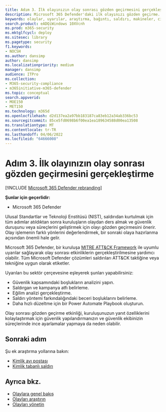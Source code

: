 ```yaml
---
title: Adım 3. İlk olayınızın olay sonrası gözden geçirmesini gerçekleştirme
description: Microsoft 365 Defender'daki ilk olayınızı gözden geçirme.
keywords: olaylar, uyarılar, araştırma, bağıntı, saldırı, makineler, cihazlar, kullanıcılar, kimlik, kimlik, posta kutusu, e-posta, 365, Microsoft, m365
search.product: eADQiWindows 10XVcnh
ms.prod: m365-security
ms.mktglfcycl: deploy
ms.sitesec: library
ms.pagetype: security
f1.keywords:
- NOCSH
ms.author: dansimp
author: dansimp
ms.localizationpriority: medium
manager: dansimp
audience: ITPro
ms.collection:
- M365-security-compliance
- m365initiative-m365-defender
ms.topic: conceptual
search.appverid:
- MOE150
- MET150
ms.technology: m365d
ms.openlocfilehash: d2d137ea2a97bb183187ca83eb12a34ab336bc53
ms.sourcegitcommit: 85ce5fd0698b6f00ea1ea189634588d00ea13508
ms.translationtype: MT
ms.contentlocale: tr-TR
ms.lasthandoff: 04/06/2022
ms.locfileid: "64666008"
---
```

# <a name="step-3-perform-a-post-incident-review-of-your-first-incident"></a>Adım 3. İlk olayınızın olay sonrası gözden geçirmesini gerçekleştirme

[!INCLUDE [Microsoft 365 Defender rebranding](../includes/microsoft-defender.md)]

**Şunlar için geçerlidir:**
- Microsoft 365 Defender

Ulusal Standartlar ve Teknoloji Enstitüsü (NIST), saldırıdan kurtulmak için tüm adımlar atıldıktan sonra kuruluşların olaydan ders almak ve güvenlik duruşunu veya süreçlerini geliştirmek için olayı gözden geçirmesini önerir. Olay işlemenin farklı yönlerini değerlendirmek, bir sonraki olaya hazırlanma açısından önemli hale gelir.

Microsoft 365 Defender, bir kuruluşa [MITRE ATT&CK Framework](https://attack.mitre.org/) ile uyumlu uyarılar sağlayarak olay sonrası etkinliklerin gerçekleştirilmesine yardımcı olabilir. Tüm Microsoft Defender çözümleri saldırıları ATT&CK taktiğine veya tekniğine uygun olarak etiketler.

Uyarıları bu sektör çerçevesine eşleyerek şunları yapabilirsiniz:

- Güvenlik kapsamındaki boşlukların analizini yapın.
- Saldırgan ve kampanya atfı belirleme.
- Eğilim analizi gerçekleştirme.
- Saldırı yöntemi farkındalığındaki beceri boşluklarını belirleme.
- Daha hızlı düzeltme için bir Power Automate Playbook oluşturun.

Olay sonrası gözden geçirme etkinliği, kuruluşunuzun yanıt özelliklerini kolaylaştırmak için güvenlik yapılandırmanızın ve güvenlik ekibinizin süreçlerinde ince ayarlamalar yapmaya da neden olabilir.

## <a name="next-step"></a>Sonraki adım

Şu ek araştırma yollarına bakın:

- [Kimlik avı postası](first-incident-path-phishing.md)
- [Kimlik tabanlı saldırı](first-incident-path-identity.md)


## <a name="see-also"></a>Ayrıca bkz.

- [Olaylara genel bakış](incidents-overview.md)
- [Olayları araştırın](investigate-incidents.md)
- [Olayları yönetin](manage-incidents.md)
